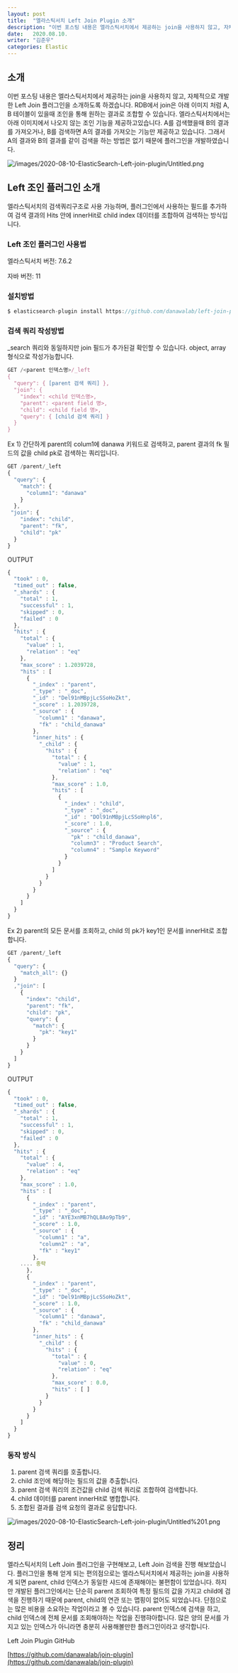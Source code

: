 ```yaml
---
layout: post
title:  "엘라스틱서치 Left Join Plugin 소개"
description: "이번 포스팅 내용은 엘라스틱서치에서 제공하는 join을 사용하지 않고, 자체적으로 개발한 Left Join 플러그인을 소개하도록 하겠습니다.  RDB에서 join은 아래 이미지 처럼 A, B 테이블이 있을때 조인을 통해 원하는 결과로 조합할 수 있습니다. 엘라스틱서치에서는 아래 이미지에서 나오지 않는 조인 기능을 제공하고있습니다. A를 검색했을때 B의 결과를 가져오거나, B를 검색하면 A의 결과를 가져오는 기능만 제공하고 있습니다. 그래서 A의 결과와 B의 결과를 같이 검색을 하는 방법은 없기 때문에 플러그인을 개발하였습니다."
date:   2020.08.10.
writer: "김준우"
categories: Elastic
---
```

## 소개

이번 포스팅 내용은 엘라스틱서치에서 제공하는 join을 사용하지 않고, 자체적으로 개발한 Left Join 플러그인을 소개하도록 하겠습니다.  RDB에서 join은 아래 이미지 처럼 A, B 테이블이 있을때 조인을 통해 원하는 결과로 조합할 수 있습니다. 엘라스틱서치에서는 아래 이미지에서 나오지 않는 조인 기능을 제공하고있습니다. A를 검색했을때 B의 결과를 가져오거나, B를 검색하면 A의 결과를 가져오는 기능만 제공하고 있습니다. 그래서 A의 결과와 B의 결과를 같이 검색을 하는 방법은 없기 때문에 플러그인을 개발하였습니다.

![/images/2020-08-10-ElasticSearch-Left-join-plugin/Untitled.png](/images/2020-08-10-ElasticSearch-Left-join-plugin/Untitled.png)

## Left 조인 플러그인 소개

엘라스틱서치의 검색쿼리구조로 사용 가능하며, 플러그인에서 사용하는 필드를 추가하여 검색 결과의 Hits 안에 innerHit로 child index 데이터를 조합하여 검색하는 방식입니다.

### Left 조인 플러그인 사용법

엘라스틱서치 버전: 7.6.2

자바 버전: 11

### 설치방법

```jsx
$ elasticsearch-plugin install https://github.com/danawalab/left-join-plugin/releases/download/v1.0/join-plugin.zip
```

### 검색 쿼리 작성방법

_search 쿼리와 동일하지만 join 필드가 추가된걸 확인할 수 있습니다. object, array 형식으로 작성가능합니다.

```jsx
GET /<parent 인덱스명>/_left
{
  "query": { [parent 검색 쿼리] },
  "join": {  
    "index": <child 인덱스명>,
    "parent": <parent field 명>,
    "child": <child field 명>,
    "query": { [child 검색 쿼리] }
  }
}

```

Ex 1)  간단하게 parent의 colum1에 danawa 키워드로 검색하고, parent 결과의 fk 필드의 값을 child pk로 검색하는 쿼리입니다.

```jsx
GET /parent/_left
{
  "query": {
    "match": {
      "column1": "danawa"
    }
  },
 "join": {
    "index": "child",
    "parent": "fk",
    "child": "pk"
  }
}
```

OUTPUT

```jsx
{
  "took" : 0,
  "timed_out" : false,
  "_shards" : {
    "total" : 1,
    "successful" : 1,
    "skipped" : 0,
    "failed" : 0
  },
  "hits" : {
    "total" : {
      "value" : 1,
      "relation" : "eq"
    },
    "max_score" : 1.2039728,
    "hits" : [
      {
        "_index" : "parent",
        "_type" : "_doc",
        "_id" : "Del91nMBpjLcSSoHoZkt",
        "_score" : 1.2039728,
        "_source" : {
          "column1" : "danawa",
          "fk" : "child_danawa"
        },
        "inner_hits" : {
          "_child" : {
            "hits" : {
              "total" : {
                "value" : 1,
                "relation" : "eq"
              },
              "max_score" : 1.0,
              "hits" : [
                {
                  "_index" : "child",
                  "_type" : "_doc",
                  "_id" : "DOl91nMBpjLcSSoHnpl6",
                  "_score" : 1.0,
                  "_source" : {
                    "pk" : "child_danawa",
                    "column3" : "Product Search",
                    "column4" : "Sample Keyword"
                  }
                }
              ]
            }
          }
        }
      }
    ]
  }
}
```

Ex 2) parent의 모든 문서를 조회하고, child 의 pk가 key1인 문서를 innerHit로 조합합니다.

```jsx
GET /parent/_left
{
  "query": {
    "match_all": {}
  }
  ,"join": [
    {
      "index": "child",
      "parent": "fk",
      "child": "pk",
      "query": {
        "match": {
          "pk": "key1"
        }
      }
    }
  ]
}
```

OUTPUT

```jsx
{
  "took" : 0,
  "timed_out" : false,
  "_shards" : {
    "total" : 1,
    "successful" : 1,
    "skipped" : 0,
    "failed" : 0
  },
  "hits" : {
    "total" : {
      "value" : 4,
      "relation" : "eq"
    },
    "max_score" : 1.0,
    "hits" : [
      {
        "_index" : "parent",
        "_type" : "_doc",
        "_id" : "AYE3xnMB7hQL8Ao9pTb9",
        "_score" : 1.0,
        "_source" : {
          "column1" : "a",
          "column2" : "a",
          "fk" : "key1"
        },
    .... 중략     
      },
      {
        "_index" : "parent",
        "_type" : "_doc",
        "_id" : "Del91nMBpjLcSSoHoZkt",
        "_score" : 1.0,
        "_source" : {
          "column1" : "danawa",
          "fk" : "child_danawa"
        },
        "inner_hits" : {
          "_child" : {
            "hits" : {
              "total" : {
                "value" : 0,
                "relation" : "eq"
              },
              "max_score" : 0.0,
              "hits" : [ ]
            }
          }
        }
      }
    ]
  }
}
```

### 동작 방식

1. parent 검색 쿼리를 호출합니다.
2. child 조인에 해당하는 필드의 값을 추출합니다.
3. parent 검색 쿼리의 조건값을 child 검색 쿼리로 조합하여 검색합니다.
4. child 데이터를 parent innerHit로 병합합니다.
5. 조합된 결과를 검색 요청의 결과로 응답합니다.

![/images/2020-08-10-ElasticSearch-Left-join-plugin/Untitled%201.png](/images/2020-08-10-ElasticSearch-Left-join-plugin/Untitled%201.png)

## 정리

엘라스틱서치의 Left Join 플러그인을 구현해보고, Left Join 검색을 진행 해보았습니다. 플러그인을 통해 얻게 되는 편의점으로는 엘라스틱서치에서 제공하는 join을 사용하게 되면 parent, child 인덱스가 동일한 샤드에 존재해야는 불편함이 있었습니다. 하지만 개발된 플러그인에서는 단순히 parent 조회하여 특정 필드의 값을 가지고 child에 검색을 진행하기 때문에 parent, child의 연관 또는 맵핑이  없어도 되었습니다. 단점으로는 많은 비용을 소요하는 작업이라고 볼 수 있습니다. parent 인덱스에 검색을 하고, child 인덱스에 전체 문서를 조회해야하는 작업을 진행햐아합니다. 많은 양의 문서를 가지고 있는 인덱스가 아니라면 충분히 사용해볼만한 플러그인이라고 생각합니다.

Left Join Plugin GitHub

[https://github.com/danawalab/join-plugin](https://github.com/danawalab/join-plugin)